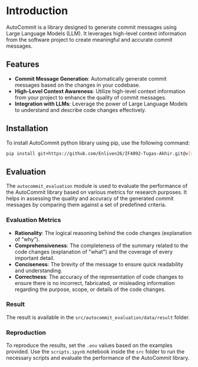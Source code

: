 # Introduction

AutoCommit is a library designed to generate commit messages using Large Language Models (LLM). It leverages high-level context information from the software project to create meaningful and accurate commit messages.

## Features

- **Commit Message Generation**: Automatically generate commit messages based on the changes in your codebase.
- **High-Level Context Awareness**: Utilize high-level context information from your project to enhance the quality of commit messages.
- **Integration with LLMs**: Leverage the power of Large Language Models to understand and describe code changes effectively.

## Installation
To install AutoCommit python library using pip, use the following command:

```sh
pip install git+https://github.com/Enliven26/IF4092-Tugas-Akhir.git@v[x].[y].[z]
```

## Evaluation
The `autocommit_evaluation` module is used to evaluate the performance of the AutoCommit library based on various metrics for research purposes. It helps in assessing the quality and accuracy of the generated commit messages by comparing them against a set of predefined criteria.

### Evaluation Metrics
- **Rationality**: The logical reasoning behind the code changes (explanation of "why").
- **Comprehensiveness**: The completeness of the summary related to the code changes (explanation of "what") and the coverage of every important detail.
- **Conciseness**: The brevity of the message to ensure quick readability and understanding.
- **Correctness**: The accuracy of the representation of code changes to ensure there is no incorrect, fabricated, or misleading information regarding the purpose, scope, or details of the code changes.

### Result
The result is available in the `src/autocommit_evaluation/data/result` folder.

### Reproduction
To reproduce the results, set the `.env` values based on the examples provided. Use the `scripts.ipynb` notebook inside the `src` folder to run the necessary scripts and evaluate the performance of the AutoCommit library.